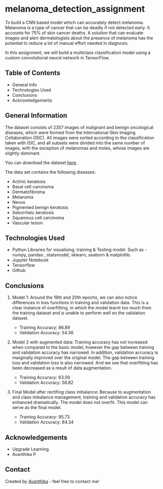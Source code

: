 # melanoma_detection_assignment
To build a CNN based model which can accurately detect melanoma. Melanoma is a type of cancer that can be deadly if not detected early. It accounts for 75% of skin cancer deaths. A solution that can evaluate images and alert dermatologists about the presence of melanoma has the potential to reduce a lot of manual effort needed in diagnosis.

In this assignment, we will build a multiclass classification model using a custom convolutional neural network in TensorFlow. 


## Table of Contents
* General Info
* Technologies Used
* Conclusions
* Acknowledgements



## General Information
The dataset consists of 2357 images of malignant and benign oncological diseases, which were formed from the International Skin Imaging Collaboration (ISIC). All images were sorted according to the classification taken with ISIC, and all subsets were divided into the same number of images, with the exception of melanomas and moles, whose images are slightly dominant.

You can download the dataset [here](https://drive.google.com/file/d/1xLfSQUGDl8ezNNbUkpuHOYvSpTyxVhCs/view).

The data set contains the following diseases:

- Actinic keratosis
- Basal cell carcinoma
- Dermatofibroma
- Melanoma
- Nevus
- Pigmented benign keratosis
- Seborrheic keratosis
- Squamous cell carcinoma
- Vascular lesion



## Technologies Used
- Python Libraries for visualising, training & Testing model. Such as - numpy, pandas , statsmodel, sklearn, seaborn & matplotlib.
- Jupyter Notebook
- Tensorflow
- Github



## Conclusions
1. Model 1:
   Around the 19th and 20th epochs, we can also notice differences in loss functions in training and validation data. This is a clear instance of overfitting, in      which the model learnt too much from the training dataset and is unable to perform well on the validation dataset.
   - Training Accuracy: 86.89
   - Validation Accuracy: 54.36
  
2. Model 2 with augmented data:
   Training accuracy has not increased when compared to the basic model, however the gap between training and validation accuracy has narrowed. In addition,           validation accuracy is marginally improved over the original model. The gap between training loss and validation loss is also narrowed. And we see that             overfitting has been decreased as a result of data augmentation.
   - Training Accuracy: 63.00
   - Validation Accuracy: 56.82
  
3. Final Model after rectifing class imbalance:
   Because to augmentation and class imbalance management, training and validation accuracy has enhanced dramatically. The model does not overfit. This model can      serve as the final model.
   - Training Accuracy: 95.73
   - Validation Accuracy: 84.34



## Acknowledgements
- Upgrade Learning
- Avanthika P


## Contact
Created by [Avanthika](https://github.com/avanp6020) - feel free to contact me!

